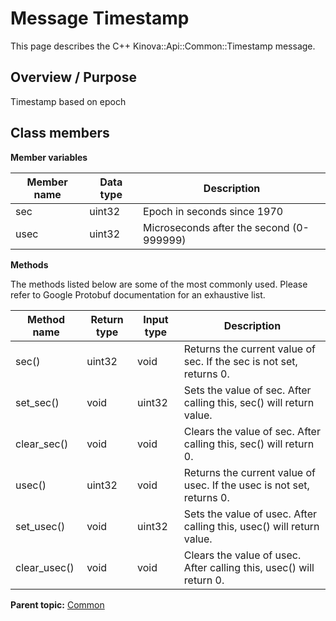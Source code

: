 # Message Timestamp

This page describes the C++ Kinova::Api::Common::Timestamp message.

## Overview / Purpose

Timestamp based on epoch

## Class members

 **Member variables** 

|Member name|Data type|Description|
|-----------|---------|-----------|
|sec|uint32|Epoch in seconds since 1970|
|usec|uint32|Microseconds after the second \(0-999999\)|

 **Methods** 

The methods listed below are some of the most commonly used. Please refer to Google Protobuf documentation for an exhaustive list.

|Method name|Return type|Input type|Description|
|-----------|-----------|----------|-----------|
|sec\(\)|uint32|void|Returns the current value of sec. If the sec is not set, returns 0.|
|set\_sec\(\)|void|uint32|Sets the value of sec. After calling this, sec\(\) will return value.|
|clear\_sec\(\)|void|void|Clears the value of sec. After calling this, sec\(\) will return 0.|
|usec\(\)|uint32|void|Returns the current value of usec. If the usec is not set, returns 0.|
|set\_usec\(\)|void|uint32|Sets the value of usec. After calling this, usec\(\) will return value.|
|clear\_usec\(\)|void|void|Clears the value of usec. After calling this, usec\(\) will return 0.|

**Parent topic:** [Common](../references/summary_Common.md)

